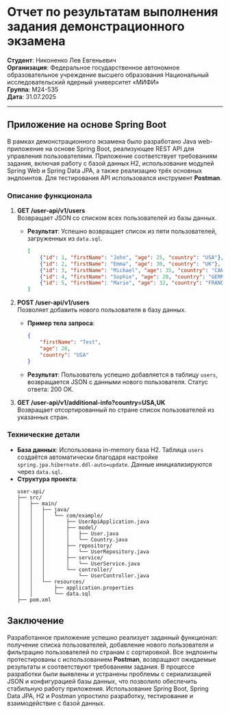 # Отчет по результатам выполнения задания демонстрационного экзамена

**Студент**: Никоненко Лев Евгеньевич  
**Организация**: Федеральное государственное автономное образовательное учреждение высшего образования Национальный исследовательский ядерный университет «МИФИ»  
**Группа**: М24-535  
**Дата**: 31.07.2025

---

## Приложение на основе Spring Boot
В рамках демонстрационного экзамена было разработано Java web-приложение на основе Spring Boot, реализующее REST API для управления пользователями. Приложение соответствует требованиям задания, включая работу с базой данных H2, использование модулей Spring Web и Spring Data JPA, а также реализацию трёх основных эндпоинтов. Для тестирования API использовался инструмент **Postman**.

### Описание функционала

1. **GET /user-api/v1/users**  
   Возвращает JSON со списком всех пользователей из базы данных.
    - **Результат**: Успешно возвращает список из пяти пользователей, загруженных из `data.sql`. 
      ```json
      [
          {"id": 1, "firstName": "John", "age": 25, "country": "USA"},
          {"id": 2, "firstName": "Emma", "age": 30, "country": "UK"},
          {"id": 3, "firstName": "Michael", "age": 35, "country": "CANADA"},
          {"id": 4, "firstName": "Sophie", "age": 28, "country": "GERMANY"},
          {"id": 5, "firstName": "Marie", "age": 32, "country": "FRANCE"}
      ]
      ```
      
2. **POST /user-api/v1/users**  
   Позволяет добавить нового пользователя в базу данных.
    - **Пример тела запроса**:
      ```json
      {
          "firstName": "Test",
          "age": 20,
          "country": "USA"
      }
      ```
    - **Результат**: Пользователь успешно добавляется в таблицу `users`, возвращается JSON с данными нового пользователя. Статус ответа: 200 OK.

3. **GET /user-api/v1/additional-info?country=USA,UK**  
   Возвращает отсортированный по стране список пользователей из указанных стран.
      
### Технические детали
- **База данных**: Использована in-memory база H2. Таблица `users` создаётся автоматически благодаря настройке `spring.jpa.hibernate.ddl-auto=update`. Данные инициализируются через `data.sql`.
- **Структура проекта**:
  ```
  user-api/
  ├── src/
  │   ├── main/
  │   │   ├── java/
  │   │   │   └── com/example/
  │   │   │       ├── UserApiApplication.java
  │   │   │       ├── model/
  │   │   │       │   ├── User.java
  │   │   │       │   └── Country.java
  │   │   │       ├── repository/
  │   │   │       │   └── UserRepository.java
  │   │   │       ├── service/
  │   │   │       │   └── UserService.java
  │   │   │       └── controller/
  │   │   │           └── UserController.java
  │   │   └── resources/
  │   │       ├── application.properties
  │   │       └── data.sql
  ├── pom.xml
  ```

## Заключение
Разработанное приложение успешно реализует заданный функционал: получение списка пользователей, добавление нового пользователя и фильтрацию пользователей по странам с сортировкой. Все эндпоинты протестированы с использованием **Postman**, возвращают ожидаемые результаты и соответствуют требованиям задания. В процессе разработки были выявлены и устранены проблемы с сериализацией JSON и конфигурацией базы данных, что позволило обеспечить стабильную работу приложения. Использование Spring Boot, Spring Data JPA, H2 и Postman упростило разработку, тестирование и взаимодействие с базой данных.